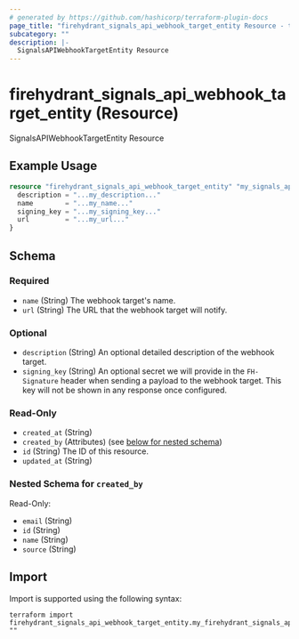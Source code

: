 ```yaml
---
# generated by https://github.com/hashicorp/terraform-plugin-docs
page_title: "firehydrant_signals_api_webhook_target_entity Resource - terraform-provider-firehydrant"
subcategory: ""
description: |-
  SignalsAPIWebhookTargetEntity Resource
---
```


# firehydrant_signals_api_webhook_target_entity (Resource)

SignalsAPIWebhookTargetEntity Resource

## Example Usage

```terraform
resource "firehydrant_signals_api_webhook_target_entity" "my_signals_api_webhooktargetentity" {
  description = "...my_description..."
  name        = "...my_name..."
  signing_key = "...my_signing_key..."
  url         = "...my_url..."
}
```

<!-- schema generated by tfplugindocs -->
## Schema

### Required

- `name` (String) The webhook target's name.
- `url` (String) The URL that the webhook target will notify.

### Optional

- `description` (String) An optional detailed description of the webhook target.
- `signing_key` (String) An optional secret we will provide in the `FH-Signature` header
when sending a payload to the webhook target. This key will not be
shown in any response once configured.

### Read-Only

- `created_at` (String)
- `created_by` (Attributes) (see [below for nested schema](#nestedatt--created_by))
- `id` (String) The ID of this resource.
- `updated_at` (String)

<a id="nestedatt--created_by"></a>
### Nested Schema for `created_by`

Read-Only:

- `email` (String)
- `id` (String)
- `name` (String)
- `source` (String)

## Import

Import is supported using the following syntax:

```shell
terraform import firehydrant_signals_api_webhook_target_entity.my_firehydrant_signals_api_webhook_target_entity ""
```
